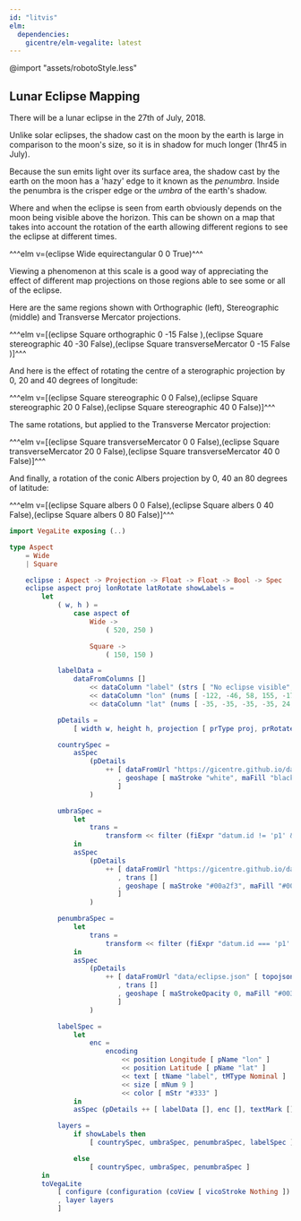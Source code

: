```yaml
---
id: "litvis"
elm:
  dependencies:
    gicentre/elm-vegalite: latest
---
```


@import "assets/robotoStyle.less"

## Lunar Eclipse Mapping

There will be a lunar eclipse in the 27th of July, 2018.

Unlike solar eclipses, the shadow cast on the moon by the earth is large in comparison to the moon's size, so it is in shadow for much longer (1hr45 in July).

Because the sun emits light over its surface area, the shadow cast by the earth on the moon has a 'hazy' edge to it known as the _penumbra_.
Inside the penumbra is the crisper edge or the _umbra_ of the earth's shadow.

Where and when the eclipse is seen from earth obviously depends on the moon being visible above the horizon.
This can be shown on a map that takes into account the rotation of the earth allowing different regions to see the eclipse at different times.

^^^elm v=(eclipse Wide equirectangular 0 0 True)^^^

Viewing a phenomenon at this scale is a good way of appreciating the effect of different map projections on those regions able to see some or all of the eclipse.

Here are the same regions shown with Orthographic (left), Stereographic (middle) and Transverse Mercator projections.

^^^elm v=[(eclipse Square orthographic 0 -15 False ),(eclipse Square stereographic 40 -30 False),(eclipse Square transverseMercator 0 -15 False )]^^^

And here is the effect of rotating the centre of a sterographic projection by 0, 20 and 40 degrees of longitude:

^^^elm v=[(eclipse Square stereographic 0 0 False),(eclipse Square stereographic 20 0 False),(eclipse Square stereographic 40 0 False)]^^^

The same rotations, but applied to the Transverse Mercator projection:

^^^elm v=[(eclipse Square transverseMercator 0 0 False),(eclipse Square transverseMercator 20 0 False),(eclipse Square transverseMercator 40 0 False)]^^^

And finally, a rotation of the conic Albers projection by 0, 40 an 80 degrees of latitude:

^^^elm v=[(eclipse Square albers 0 0 False),(eclipse Square albers 0 40 False),(eclipse Square albers 0 80 False)]^^^

```elm {l=hidden}
import VegaLite exposing (..)

type Aspect
    = Wide
    | Square

    eclipse : Aspect -> Projection -> Float -> Float -> Bool -> Spec
    eclipse aspect proj lonRotate latRotate showLabels =
        let
            ( w, h ) =
                case aspect of
                    Wide ->
                        ( 520, 250 )

                    Square ->
                        ( 150, 150 )

            labelData =
                dataFromColumns []
                    << dataColumn "label" (strs [ "No eclipse visible", "Eclipse at moonrise", "All eclipse visible", "Eclipse at moonset", "p1", "p4", "u4", "u3", "u2", "u1", "p1", "p4", "u4", "u3", "u2", "u1" ])
                    << dataColumn "lon" (nums [ -122, -46, 58, 155, -175, -70, -52, -33, -10, 8, 25, 90, 108, 126, 149, 167 ])
                    << dataColumn "lat" (nums [ -35, -35, -35, -35, 24, 24, 24, 24, 24, 24, 24, 24, 24, 24, 24, 24 ])

            pDetails =
                [ width w, height h, projection [ prType proj, prRotate lonRotate latRotate 0 ] ]

            countrySpec =
                asSpec
                    (pDetails
                        ++ [ dataFromUrl "https://gicentre.github.io/data/geoTutorials/world-110m.json" [ topojsonFeature "countries1" ]
                           , geoshape [ maStroke "white", maFill "black", maStrokeWidth 0.1, maFillOpacity 0.1 ]
                           ]
                    )

            umbraSpec =
                let
                    trans =
                        transform << filter (fiExpr "datum.id != 'p1' && datum.id != 'p4'")
                in
                asSpec
                    (pDetails
                        ++ [ dataFromUrl "https://gicentre.github.io/data/geoTutorials/eclipse.json" [ topojsonFeature "eclipse" ]
                           , trans []
                           , geoshape [ maStroke "#00a2f3", maFill "#00a2f3", maFillOpacity 0.1 ]
                           ]
                    )

            penumbraSpec =
                let
                    trans =
                        transform << filter (fiExpr "datum.id === 'p1' || datum.id == 'p4'")
                in
                asSpec
                    (pDetails
                        ++ [ dataFromUrl "data/eclipse.json" [ topojsonFeature "eclipse" ]
                           , trans []
                           , geoshape [ maStrokeOpacity 0, maFill "#003", maFillOpacity 0.1 ]
                           ]
                    )

            labelSpec =
                let
                    enc =
                        encoding
                            << position Longitude [ pName "lon" ]
                            << position Latitude [ pName "lat" ]
                            << text [ tName "label", tMType Nominal ]
                            << size [ mNum 9 ]
                            << color [ mStr "#333" ]
                in
                asSpec (pDetails ++ [ labelData [], enc [], textMark [] ])

            layers =
                if showLabels then
                    [ countrySpec, umbraSpec, penumbraSpec, labelSpec ]

                else
                    [ countrySpec, umbraSpec, penumbraSpec ]
        in
        toVegaLite
            [ configure (configuration (coView [ vicoStroke Nothing ]) [])
            , layer layers
            ]
```
